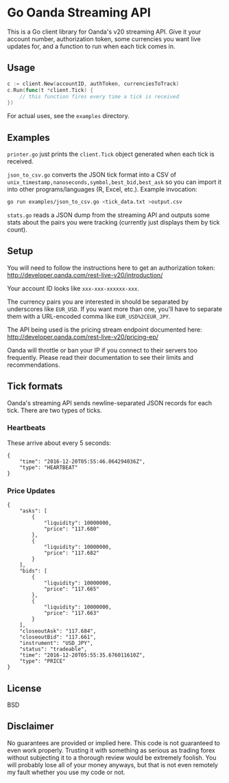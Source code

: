 # Go Oanda Streaming API

This is a Go client library for Oanda's v20 streaming API.  Give it your account number, authorization token, some currencies you want live updates for, and a function to run when each tick comes in.

## Usage

```go
c := client.New(accountID, authToken, currenciesToTrack)
c.Run(func(t *client.Tick) {
	// this function fires every time a tick is received
})

```

For actual uses, see the `examples` directory.

## Examples

`printer.go` just prints the `client.Tick` object generated when each tick is received.

`json_to_csv.go` converts the JSON tick format into a CSV of `unix_timestamp,nanoseconds,symbol,best_bid,best_ask` so you can import it into other programs/languages (R, Excel, etc.).  Example invocation:

```sh
go run examples/json_to_csv.go <tick_data.txt >output.csv
```

`stats.go` reads a JSON dump from the streaming API and outputs some stats about the pairs you were tracking (currently just displays them by tick count).

## Setup

You will need to follow the instructions here to get an authorization token: http://developer.oanda.com/rest-live-v20/introduction/

Your account ID looks like `xxx-xxx-xxxxxx-xxx`.

The currency pairs you are interested in should be separated by underscores like `EUR_USD`.  If you want more than one, you'll have to separate them with a URL-encoded comma like `EUR_USD%2CEUR_JPY`.

The API being used is the pricing stream endpoint documented here: http://developer.oanda.com/rest-live-v20/pricing-ep/

Oanda will throttle or ban your IP if you connect to their servers too frequently.  Please read their documentation to see their limits and recommendations.

## Tick formats

Oanda's streaming API sends newline-separated JSON records for each tick.  There are two types of ticks.

### Heartbeats

These arrive about every 5 seconds:

```
{
	"time": "2016-12-20T05:55:46.064294036Z",
	"type": "HEARTBEAT"
}
```

### Price Updates

```
{
	"asks": [
		{
			"liquidity": 10000000,
			"price": "117.680"
		},
		{
			"liquidity": 10000000,
			"price": "117.682"
		}
	],
	"bids": [
		{
			"liquidity": 10000000,
			"price": "117.665"
		},
		{
			"liquidity": 10000000,
			"price": "117.663"
		}
	],
	"closeoutAsk": "117.684",
	"closeoutBid": "117.661",
	"instrument": "USD_JPY",
	"status": "tradeable",
	"time": "2016-12-20T05:55:35.676011610Z",
	"type": "PRICE"
}
```

## License

BSD

## Disclaimer

No guarantees are provided or implied here.  This code is not guaranteed to even work properly.  Trusting it with something as serious as trading forex without subjecting it to a thorough review would be extremely foolish.  You will probably lose all of your money anyways, but that is not even remotely my fault whether you use my code or not.
